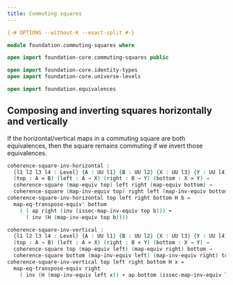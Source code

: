 ```yaml
---
title: Commuting squares
---
```


```agda
{-# OPTIONS --without-K --exact-split #-}

module foundation.commuting-squares where

open import foundation-core.commuting-squares public

open import foundation-core.identity-types
open import foundation-core.universe-levels

open import foundation.equivalences
```

## Composing and inverting squares horizontally and vertically

If the horizontal/vertical maps in a commuting square are both equivalences, then the square remains commuting if we invert those equivalences.

```agda
coherence-square-inv-horizontal :
  {l1 l2 l3 l4 : Level} {A : UU l1} {B : UU l2} {X : UU l3} {Y : UU l4}
  (top : A ≃ B) (left : A → X) (right : B → Y) (bottom : X ≃ Y) →
  coherence-square (map-equiv top) left right (map-equiv bottom) →
  coherence-square (map-inv-equiv top) right left (map-inv-equiv bottom)
coherence-square-inv-horizontal top left right bottom H b =
  map-eq-transpose-equiv' bottom
    ( ( ap right (inv (issec-map-inv-equiv top b))) ∙
      ( inv (H (map-inv-equiv top b))))

coherence-square-inv-vertical :
  {l1 l2 l3 l4 : Level} {A : UU l1} {B : UU l2} {X : UU l3} {Y : UU l4}
  (top : A → B) (left : A ≃ X) (right : B ≃ Y) (bottom : X → Y) →
  coherence-square top (map-equiv left) (map-equiv right) bottom →
  coherence-square bottom (map-inv-equiv left) (map-inv-equiv right) top
coherence-square-inv-vertical top left right bottom H x =
  map-eq-transpose-equiv right
    ( inv (H (map-inv-equiv left x)) ∙ ap bottom (issec-map-inv-equiv left x))
```
